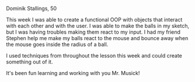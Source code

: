 Dominik Stallings, 50

This week I was able to create a functional OOP with objects that interact with each other and with the user. I was able to make the balls in my sketch, but I was having troubles making them react to my input. I had my friend Stephen help me make my balls react to the mouse and bounce away when the mouse goes inside the radius of a ball.

I used techniques from throughout the lesson this week and could create something out of it.

It's been fun learning and working with you Mr. Musick!
